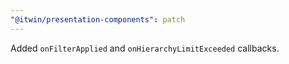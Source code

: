 ```yaml
---
"@itwin/presentation-components": patch
---
```


Added `onFilterApplied` and `onHierarchyLimitExceeded` callbacks.
